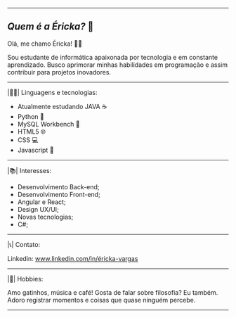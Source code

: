 ------------------------------------
*Quem é a Éricka?* 👋
------------------------------------

Olá, me chamo Éricka! 🙋‍♀️


Sou estudante de informática apaixonada por tecnologia e em constante aprendizado.
Busco aprimorar minhas habilidades em programação e assim contribuir para projetos inovadores.

----------------------------------------------------------------------------------------------------
|👩‍💻| Linguagens e tecnologias:

- Atualmente estudando JAVA ☕️ 
- Python 🐍
- MySQL Workbench 🎲
- HTML5 🌐
- CSS 💻 
- Javascript 💛
----------------------------------------------------------------------------------------------------
|📚| Interesses:

- Desenvolvimento Back-end;
- Desenvolvimento Front-end;
- Angular e React;
- Design UX/UI;
- Novas tecnologias;
- C#;
----------------------------------------------------------------------------------------------------
|📞| Contato:

Linkedin: www.linkedin.com/in/éricka-vargas

----------------------------------------------------------------------------------------------------

|📸| Hobbies:

Amo gatinhos, música e café! Gosta de falar sobre filosofia? Eu também.
Adoro registrar momentos e coisas que quase ninguém percebe.

----------------------------------------------------------------------------------------------------
